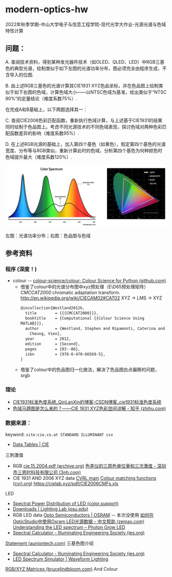 # modern-optics-hw

2022年秋季学期-中山大学电子与信息工程学院-现代光学大作业-光源光谱与色域特性计算

## 问题：

A. 查阅技术资料，得到某种发光器件技术（如OLED、QLED、LED）中RGB三基色的典型光谱，绘制类似于如下左图的光谱功率分布，图必须完全由程序生成，不含导入的位图.

B. 由上述RGB三基色的光谱计算其CIE1931 XYZ色品坐标，并在色品图上绘制类似于如下右图的色域，计算色域大小——以NTSC色域为基准，给出类似于“NTSC 90%“的定量结论（难度系数75%）.

在完成A和B基础上，以下两题选择其一：

C. 查阅CIE2006色彩匹配函数，重新执行色域计算，与上述基于CIE1931的结果同时绘制于色品图上。考虑不同光源技术的不同色域表现，探讨色域对两种色彩匹配函数差异的影响（难度系数95%）.

D. 在上述RGB光源的基础上，加入第四个基色（如黄色），假定第四个基色的光谱宽度、分布等与RGB类似，重新计算此时的色域，分析第四个基色为何种颜色时色域提升最大（难度系数120%）.

![1667878868245](./assets/1667878868245.png)

左图：光谱功率分布；右图：色品图与色域

## 参考资料

### 程序 (深度！)

* colour -- [colour-science/colour: Colour Science for Python (github.com)](https://github.com/colour-science/colour)
  * 借鉴了colour中的光谱分布图中xyz预处理（E\D65预处理矩阵）*CMCCAT2000* chromatic adaptation transform.  http://en.wikipedia.org/wiki/CIECAM02#CAT02 XYZ -> LMS -> XYZ
    ```
    @incollection{Westland2012k,
      title        = {{{CMCCAT2000}}},
      booktitle    = {Computational {{Colour Science Using MATLAB}}},
      author       = {Westland, Stephen and Ripamonti, Caterina and
        Cheung, Vien},
      year         = 2012,
      edition      = {Second},
      pages        = {83--86},
      isbn         = {978-0-470-66569-5},
    }
    ```
  * 借鉴了colour中的色品图归一化做法，解决了色品图白点偏移的问题，srgb

### 理论

* [CIE1931标准色度系统_QinLanXin的博客-CSDN博客_cie1931标准色度系统](https://blog.csdn.net/QinLanXin/article/details/88884669)
* [色域马蹄图是怎么来的？——CIE 1931 XYZ色彩空间详解 - 知乎 (zhihu.com)](https://zhuanlan.zhihu.com/p/137639368)

### 数据来源：

keyword: `site:cie.co.at STANDARD ILLUMINANT csv`

* [Data Tables | CIE](https://cie.co.at/data-tables)

三刺激值

* RGB [cie.15.2004.pdf (archive.org)](https://ia902802.us.archive.org/23/items/gov.law.cie.15.2004/cie.15.2004.pdf) [色差仪的三原色单位量和三次激值 - 深圳市三恩时科技有限公司 (3nh.com)](http://www.3nh.com/news/739.html)
* CIE 1931 AND 2006 XYZ data [CVRL main](http://www.cvrl.org/) [Colour matching functions (cvrl.org)](http://www.cvrl.org/cmfs.htm) https://cielab.xyz/pdf/CIE2006CMFs.xls

LED

* [Spectral Power Distribution of LED (color.support)](http://color.support/ledspd.html)
* [Downloads | Lighting Lab (psu.edu)](https://sites.psu.edu/llab/downloads/)
* RGB LED data [Opto Semiconductors | OSRAM](https://www.osram.com/apps/downloadcenter/os/?path=%2Fos-files%2FOptical+Simulation%2FLED%2F) -- 本次没使用 [如何在OpticStudio中使用Osram LED光源数据 – 中文帮助 (zemax.com)](https://support.zemax.com/hc/zh-cn/articles/1500005486661) [Understanding the LED spectrum – Photon Grow LED](https://photongrowled.com/blogs/blog/understanding-the-led-spectrum)
* [Spectral Calculator - Illuminating Engineering Society (ies.org)](https://www.ies.org/standards/standards-toolbox/tm-30-spectral-calculator/)

[Statement (auniontech.com)](https://www.auniontech.com/ueditor/file/20171225/1514172625322631.pdf) 三基色图介绍

* [Spectral Calculator - Illuminating Engineering Society (ies.org)](https://www.ies.org/standards/standards-toolbox/tm-30-spectral-calculator/)
* [LED Spectrum Simulator | Waveform Lighting](https://www.waveformlighting.com/led-spectrum-simulator/)

[RGB/XYZ Matrices (brucelindbloom.com)](http://www.brucelindbloom.com/index.html?Eqn_RGB_XYZ_Matrix.html) And Colour
